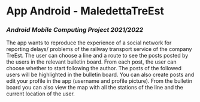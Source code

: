 # App Android - MaledettaTreEst
### *Android Mobile Computing Project 2021/2022*

The app wants to reproduce the experience of a social network for reporting delays/ problems of the railway transport service of the company TreEst.
The user can choose a line and a route to see the posts posted by the users in the relevant bulletin board.
From each post, the user can choose whether to start following the author. The posts of the followed users will be highlighted in the bulletin board.
You can also create posts and edit your profile in the app (username and profile picture).
From the bulletin board you can also view the map with all the stations of the line and the current location of the user.
